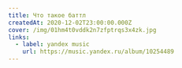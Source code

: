 ```yaml
---
title: Что такое баттл
createdAt: 2020-12-02T23:00:00.000Z
cover: /img/01hm4t0vddk2n7zfptrqs3x4zk.jpg
links:
  - label: yandex music
    url: https://music.yandex.ru/album/10254489
---
```

